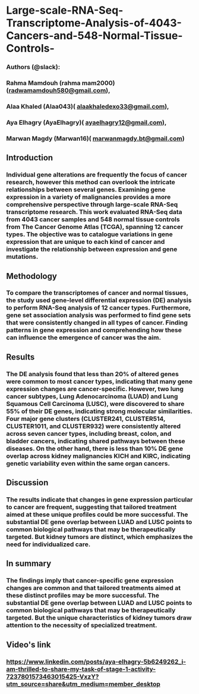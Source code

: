 # Large-scale-RNA-Seq-Transcriptome-Analysis-of-4043-Cancers-and-548-Normal-Tissue-Controls-
### Authors (@slack): 
### Rahma Mamdouh (rahma mam2000) (radwamamdouh580@gmail.com), 
### Alaa Khaled (Alaa043)( alaakhaledexo33@gmail.com), 
### Aya Elhagry (AyaElhagry)( ayaelhagry12@gmail.com), 
### Marwan Magdy (Marwan16)( marwanmagdy.bt@gmail.com) 

## Introduction 
### Individual gene alterations are frequently the focus of cancer research, however this method can overlook the intricate relationships between several genes. Examining gene expression in a variety of malignancies provides a more comprehensive perspective through large-scale RNA-Seq transcriptome research. This work evaluated RNA-Seq data from 4043 cancer samples and 548 normal tissue controls from The Cancer Genome Atlas (TCGA), spanning 12 cancer types. The objective was to catalogue variations in gene expression that are unique to each kind of cancer and investigate the relationship between expression and gene mutations.

## Methodology 
### To compare the transcriptomes of cancer and normal tissues, the study used gene-level differential expression (DE) analysis to perform RNA-Seq analysis of 12 cancer types. Furthermore, gene set association analysis was performed to find gene sets that were consistently changed in all types of cancer. Finding patterns in gene expression and comprehending how these can influence the emergence of cancer was the aim.

## Results
### The DE analysis found that less than 20% of altered genes were common to most cancer types, indicating that many gene expression changes are cancer-specific. However, two lung cancer subtypes, Lung Adenocarcinoma (LUAD) and Lung Squamous Cell Carcinoma (LUSC), were discovered to share 55% of their DE genes, indicating strong molecular similarities. Four major gene clusters (CLUSTER241, CLUSTER514, CLUSTER1011, and CLUSTER932) were consistently altered across seven cancer types, including breast, colon, and bladder cancers, indicating shared pathways between these diseases. On the other hand, there is less than 10% DE gene overlap across kidney malignancies KICH and KIRC, indicating genetic variability even within the same organ cancers.

## Discussion
### The results indicate that changes in gene expression particular to cancer are frequent, suggesting that tailored treatment aimed at these unique profiles could be more successful. The substantial DE gene overlap between LUAD and LUSC points to common biological pathways that may be therapeutically targeted. But kidney tumors are distinct, which emphasizes the need for individualized care. 

## In summary 
### The findings imply that cancer-specific gene expression changes are common and that tailored treatments aimed at these distinct profiles may be more successful. The substantial DE gene overlap between LUAD and LUSC points to common biological pathways that may be therapeutically targeted. But the unique characteristics of kidney tumors draw attention to the necessity of specialized treatment. 

## Video's link 
### https://www.linkedin.com/posts/aya-elhagry-5b6249262_i-am-thrilled-to-share-my-task-of-stage-1-activity-7237801573463015425-VxzY?utm_source=share&utm_medium=member_desktop


